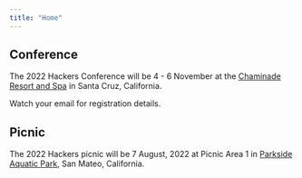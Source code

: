 ```yaml
---
title: "Home"
---
```


## Conference

The 2022 Hackers Conference will be 4 - 6 November at the [Chaminade Resort and Spa](https://www.chaminade.com/) in Santa Cruz, California.

Watch your email for registration details.

## Picnic

The 2022 Hackers picnic will be 7 August, 2022 at Picnic Area 1 in [Parkside Aquatic Park](https://www.cityofsanmateo.org/3340/Parkside-Aquatic-Park), San Mateo, California.